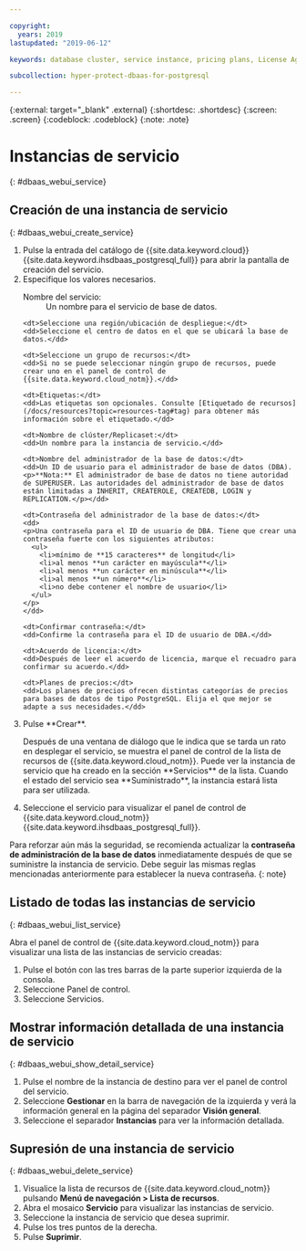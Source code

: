 ```yaml
---

copyright:
  years: 2019
lastupdated: "2019-06-12"

keywords: database cluster, service instance, pricing plans, License Agreement

subcollection: hyper-protect-dbaas-for-postgresql

---
```


{:external: target="_blank" .external}
{:shortdesc: .shortdesc}
{:screen: .screen}
{:codeblock: .codeblock}
{:note: .note}


# Instancias de servicio
{: #dbaas_webui_service}

## Creación de una instancia de servicio
{: #dbaas_webui_create_service}

<ol>
<li>Pulse la entrada del catálogo de {{site.data.keyword.cloud}} {{site.data.keyword.ihsdbaas_postgresql_full}} para abrir la pantalla de creación del servicio.</li>
<li>Especifique los valores necesarios.
  <dl>
    <dt>Nombre del servicio:</dt>
    <dd>Un nombre para el servicio de base de datos.</dd>

    <dt>Seleccione una región/ubicación de despliegue:</dt>
    <dd>Seleccione el centro de datos en el que se ubicará la base de datos.</dd>

    <dt>Seleccione un grupo de recursos:</dt>
    <dd>Si no se puede seleccionar ningún grupo de recursos, puede crear uno en el panel de control de {{site.data.keyword.cloud_notm}}.</dd>

    <dt>Etiquetas:</dt>
    <dd>Las etiquetas son opcionales. Consulte [Etiquetado de recursos](/docs/resources?topic=resources-tag#tag) para obtener más información sobre el etiquetado.</dd>

    <dt>Nombre de clúster/Replicaset:</dt>
    <dd>Un nombre para la instancia de servicio.</dd>

    <dt>Nombre del administrador de la base de datos:</dt>
    <dd>Un ID de usuario para el administrador de base de datos (DBA).
    <p>**Nota:** El administrador de base de datos no tiene autoridad de SUPERUSER. Las autoridades del administrador de base de datos están limitadas a INHERIT, CREATEROLE, CREATEDB, LOGIN y REPLICATION.</p></dd>

    <dt>Contraseña del administrador de la base de datos:</dt>
    <dd>
    <p>Una contraseña para el ID de usuario de DBA. Tiene que crear una contraseña fuerte con los siguientes atributos:
      <ul>
        <li>mínimo de **15 caracteres** de longitud</li>
        <li>al menos **un carácter en mayúscula**</li>
        <li>al menos **un carácter en minúscula**</li>
        <li>al menos **un número**</li>
        <li>no debe contener el nombre de usuario</li>
      </ul>
    </p>
    </dd>

    <dt>Confirmar contraseña:</dt>
    <dd>Confirme la contraseña para el ID de usuario de DBA.</dd>

    <dt>Acuerdo de licencia:</dt>
    <dd>Después de leer el acuerdo de licencia, marque el recuadro para confirmar su acuerdo.</dd>

    <dt>Planes de precios:</dt>
    <dd>Los planes de precios ofrecen distintas categorías de precios para bases de datos de tipo PostgreSQL. Elija el que mejor se adapte a sus necesidades.</dd>
  </dl>
</li>
<li>Pulse **Crear**.
<p>Después de una ventana de diálogo que le indica que se tarda un rato en desplegar el servicio, se muestra el panel de control de la lista de recursos de {{site.data.keyword.cloud_notm}}. Puede ver la instancia de servicio que ha creado en la sección **Servicios** de la lista. Cuando el estado del servicio sea **Suministrado**, la instancia estará lista para ser utilizada.</p>
</li>

<li>Seleccione el servicio para visualizar el panel de control de {{site.data.keyword.cloud_notm}} {{site.data.keyword.ihsdbaas_postgresql_full}}.</li>
</ol>

Para reforzar aún más la seguridad, se recomienda actualizar la **contraseña de administración de la base de datos** inmediatamente después de que se suministre la instancia de servicio. Debe seguir las mismas reglas mencionadas anteriormente para establecer la nueva contraseña.
{: note}

## Listado de todas las instancias de servicio
{: #dbaas_webui_list_service}

Abra el panel de control de {{site.data.keyword.cloud_notm}} para visualizar una lista de las instancias de servicio creadas:

<ol>
	<li>Pulse el botón con las tres barras de la parte superior izquierda de la consola.</li>
	<li>Seleccione Panel de control.</li>
	<li>Seleccione Servicios.</li>
</ol>

## Mostrar información detallada de una instancia de servicio
{: #dbaas_webui_show_detail_service}

1. Pulse el nombre de la instancia de destino para ver el panel de control del servicio.
2. Seleccione **Gestionar** en la barra de navegación de la izquierda y verá la información general en la página del separador **Visión general**.
3. Seleccione el separador **Instancias** para ver la información detallada.


## Supresión de una instancia de servicio
{: #dbaas_webui_delete_service}

1. Visualice la lista de recursos de {{site.data.keyword.cloud_notm}} pulsando **Menú de navegación > Lista de recursos**.
2. Abra el mosaico **Servicio** para visualizar las instancias de servicio.
3. Seleccione la instancia de servicio que desea suprimir.
4. Pulse los tres puntos de la derecha.
5. Pulse **Suprimir**.

